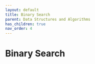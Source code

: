 ```yaml
---
layout: default
title: Binary Search
parent: Data Structures and Algorithms
has_children: true
nav_order: 4
---
```


# Binary Search

